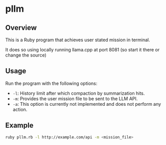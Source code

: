 pllm
====

## Overview

This is a Ruby program that achieves user stated mission in terminal.

It does so using locally running llama.cpp at port 8081 (so start it there or change the source)

## Usage

Run the program with the following options:

- `-l`: History limit after which compaction by summarization hits.
- `-m`: Provides the user mission file to be sent to the LLM API.
- `-a`: This option is currently not implemented and does not perform any action.

## Example

```sh
ruby pllm.rb -l http://example.com/api -m <mission_file>
